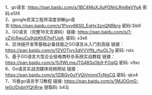 1、go语言: https://pan.baidu.com/s/1BC4MuXJIuPGNnLRm8eVYoA 密码:e5f4  
2、google资深工程师深度讲解go语言:https://pan.baidu.com/s/1Pxvv66S0_EgHx3znQNRbrg 密码:3ib9  
3、GO语言（完整18天含源码）链接: https://pan.baidu.com/s/1-yZVcRwuCu9gbKhR7mFUeA  密码: x3s6  
4、区块链开发零基础必备技能之GO语言从入门到高级 链接：https://pan.baidu.com/s/12VOTjyv3dVVVfN_rhuOL7g 密码: rstx  
5、基于GO语言大型企业级电商秒杀系统实战教程 链接：https://pan.baidu.com/s/1UfWLmeJTG483xOb9-FOqlQ 密码: v9xc  
6、Go语言实战流媒体视频网站 链接：https://pan.baidu.com/s/1ZlBQy0uYVQjVmnnlTcNgCQ 密码: qkx4  
7、15套go语言学习教程 链接: https://pan.baidu.com/s/1MJOGmG-leGclDobnYQhRrw 提取码: b43j  

